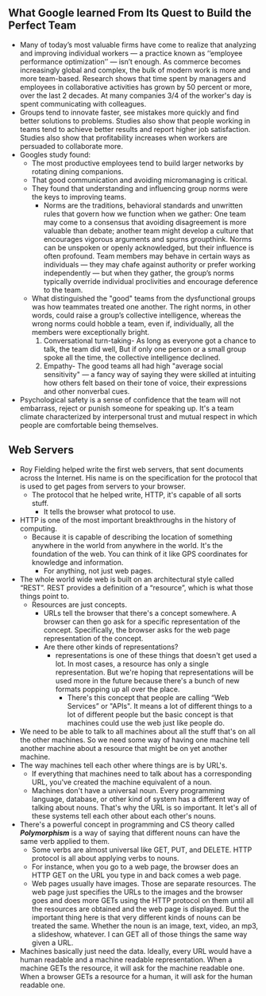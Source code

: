 ## What Google learned From Its Quest to Build the Perfect Team
- Many of today’s most valuable firms have come to realize that analyzing and improving individual workers ­— a practice known as ‘‘employee performance optimization’’ — isn’t enough. As commerce becomes increasingly global and complex, the bulk of modern work is more and more team-based.  Research shows that time spent by managers and employees in collaborative activities has grown by 50 percent or more, over the last 2 decades. At many companies 3/4 of the worker's day is spent communicating with colleagues.
- Groups tend to innovate faster, see mistakes more quickly and find better solutions to problems. Studies also show that people working in teams tend to achieve better results and report higher job satisfaction.  Studies also show that profitability increases when workers are persuaded to collaborate more.
- Googles study found:
  - The most productive employees tend to build larger networks by rotating dining companions.
  - That good communication and avoiding micromanaging is critical.
  - They found that understanding and influencing group norms were the keys to improving teams.
    - Norms are the traditions, behavioral standards and unwritten rules that govern how we function when we gather: One team may come to a consensus that avoiding disagreement is more valuable than debate; another team might develop a culture that encourages vigorous arguments and spurns groupthink. Norms can be unspoken or openly acknowledged, but their influence is often profound. Team members may behave in certain ways as individuals — they may chafe against authority or prefer working independently — but when they gather, the group’s norms typically override individual proclivities and encourage deference to the team.
  - What distinguished the "good" teams from the dysfunctional groups was how teammates treated one another. The right norms, in other words, could raise a group’s collective intelligence, whereas the wrong norms could hobble a team, even if, individually, all the members were exceptionally bright.
    1. Conversational turn-taking- As long as everyone got a chance to talk, the team did well, But if only one person or a small group spoke all the time, the collective intelligence declined.
    1. Empathy- The good teams all had high "average social sensitivity" — a fancy way of saying they were skilled at intuiting how others felt based on their tone of voice, their expressions and other nonverbal cues.
- Psychological safety is a sense of confidence that the team will not embarrass, reject or punish someone for speaking up.  It's a team climate characterized by interpersonal trust and mutual respect in which people are comfortable being themselves.

## Web Servers
- Roy Fielding helped write the first web servers, that sent documents across the Internet.  His name is on the specification for the protocol that is used to get pages from servers to your browser.
  - The protocol that he helped write, HTTP, it's capable of all sorts stuff.
    - It tells the browser what protocol to use.
- HTTP is one of the most important breakthroughs in the history of computing.
  - Because it is capable of describing the location of something anywhere in the world from anywhere in the world. It's the foundation of the web. You can think of it like GPS coordinates for knowledge and information.
    - For anything, not just web pages.  
- The whole world wide web is built on an architectural style called “REST”. REST provides a definition of a “resource”, which is what those things point to.
  - Resources are just concepts.
    - URLs tell the browser that there's a concept somewhere. A browser can then go ask for a specific representation of the concept. Specifically, the browser asks for the web page representation of the concept.
    - Are there other kinds of representations?
      - representations is one of these things that doesn't get used a lot. In most cases, a resource has only a single representation. But we're hoping that representations will be used more in the future because there's a bunch of new formats popping up all over the place.
        - There's this concept that people are calling “Web Services” or "APIs". It means a lot of different things to a lot of different people but the basic concept is that machines could use the web just like people do.
- We need to be able to talk to all machines about all the stuff that's on all the other machines. So we need some way of having one machine tell another machine about a resource that might be on yet another machine.
- The way machines tell each other where things are is by URL's.
  - If everything that machines need to talk about has a corresponding URL, you've created the machine equivalent of a noun.
  - Machines don't have a universal noun. Every programming language, database, or other kind of system has a different way of talking about nouns. That's why the URL is so important. It let's all of these systems tell each other about each other's nouns.
- There's a powerful concept in programming and CS theory called ***Polymorphism*** is a way of saying that different nouns can have the same verb applied to them.
  - Some verbs are almost universal like GET, PUT, and DELETE.
HTTP protocol is all about applying verbs to nouns.
  - For instance, when you go to a web page, the browser does an HTTP GET on the URL you type in and back comes a web page.
  - Web pages usually have images. Those are separate resources. The web page just specifies the URLs to the images and the browser goes and does more GETs using the HTTP protocol on them until all the resources are obtained and the web page is displayed. But the important thing here is that very different kinds of nouns can be treated the same. Whether the noun is an image, text, video, an mp3, a slideshow, whatever. I can GET all of those things the same way given a URL.
- Machines basically just need the data. Ideally, every URL would have a human readable and a machine readable representation. When a machine GETs the resource, it will ask for the machine readable one. When a browser GETs a resource for a human, it will ask for the human readable one.